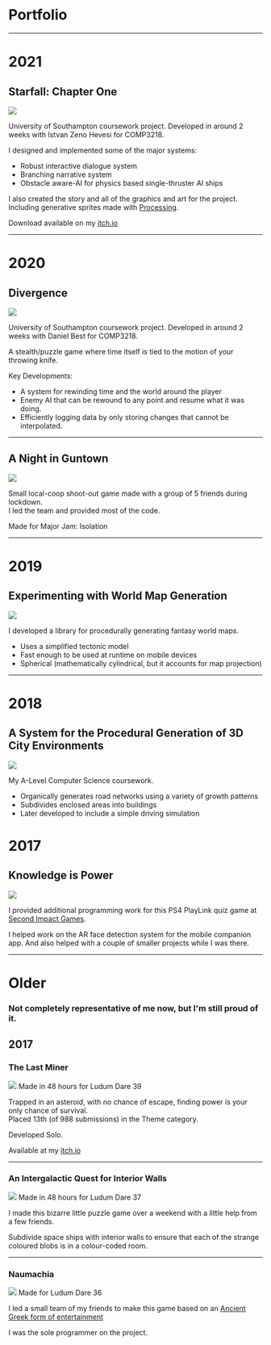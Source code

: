 # Portfolio

---

# 2021

## Starfall: Chapter One
<img src="images/starfall.jpg?raw=true"/>


University of Southampton coursework project. Developed in around 2 weeks with Istvan Zeno Hevesi for COMP3218.

I designed and implemented some of the major systems:
* Robust interactive dialogue system
* Branching narrative system
* Obstacle aware-AI for physics based single-thruster AI ships

I also created the story and all of the graphics and art for the project. Including generative sprites made with [Processing](https://processing.org/).

Download available on my [itch.io](https://bluellama.itch.io/starfall-chapter-1)

---

# 2020
## Divergence
<img src="images/divergence.JPG?raw=true"/>

University of Southampton coursework project. Developed in around 2 weeks with Daniel Best for COMP3218.

A stealth/puzzle game where time itself is tied to the motion of your throwing knife.

Key Developments:
* A system for rewinding time and the world around the player
 * Enemy AI that can be rewound to any point and resume what it was doing.
 * Efficiently logging data by only storing changes that cannot be interpolated.

---

## A Night in Guntown
<img src="images/guntown.png?raw=true"/>

Small local-coop shoot-out game made with a group of 5 friends during lockdown.  
I led the team and provided most of the code.

Made for Major Jam: Isolation


---
# 2019

## Experimenting with World Map Generation

<img src="images/map.png?raw=true"/>

I developed a library for procedurally generating fantasy world maps.
* Uses a simplified tectonic model
* Fast enough to be used at runtime on mobile devices
* Spherical (mathematically cylindrical, but it accounts for map projection)

---
# 2018
## A System for the Procedural Generation of 3D City Environments

<img src="images/city.png?raw=true"/>

My A-Level Computer Science coursework.
* Organically generates road networks using a variety of growth patterns
* Subdivides enclosed areas into buildings
* Later developed to include a simple driving simulation

# 2017
## Knowledge is Power
<img src="images/knowledge-is-power.jpg?raw=true"/>

I provided additional programming work for this PS4 PlayLink quiz game at [Second Impact Games](https://www.secondimpactgames.com/).

I helped work on the AR face detection system for the mobile companion app. And also helped with a couple of smaller projects while I was there.

---
# Older

### Not completely representative of me now, but I'm still proud of it.

## 2017

### The Last Miner
<img src="images/tlm.JPG?raw=true"/>
Made in 48 hours for Ludum Dare 39

Trapped in an asteroid, with no chance of escape, finding power is your only chance of survival.  
Placed 13th (of 988 submissions) in the Theme category.

Developed Solo.

Available at my [itch.io](https://bluellama.itch.io/the-last-miner)

---

### An Intergalactic Quest for Interior Walls
<img src="images/iqiw.PNG?raw=true"/>
Made in 48 hours for Ludum Dare 37

I made this bizarre little puzzle game over a weekend with a little help from a few friends.

Subdivide space ships with interior walls to ensure that each of the strange coloured blobs is in a colour-coded room.

---

### Naumachia
<img src="images/naumachia.jpg?raw=true"/>
Made for Ludum Dare 36

I led a small team of my friends to make this game based on an [Ancient Greek form of entertainment](https://en.wikipedia.org/wiki/Naumachia)

I was the sole programmer on the project.
